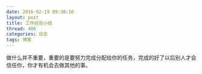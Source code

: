 ```yaml
---
date: 2016-02-19 09:38:10
layout: post
title: 工作经验小结
thread: 400
categories: 日志
tags: 博客
---
```


做什么并不重要，重要的是要努力完成分配给你的任务，完成的好了以后别人才会信任你，你才有机会去做其他的事。